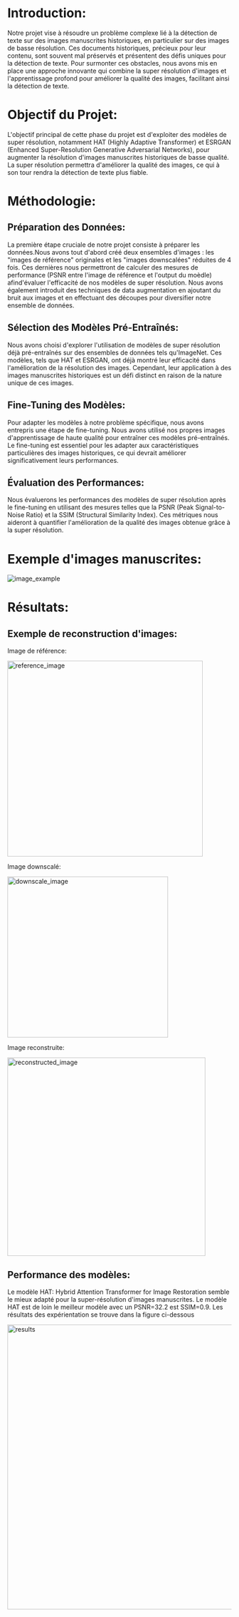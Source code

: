 # Introduction:

Notre projet vise à résoudre un problème complexe lié à la détection de texte sur des images manuscrites historiques, en particulier sur des images de basse résolution. Ces documents historiques, précieux pour leur contenu, sont souvent mal préservés et présentent des défis uniques pour la détection de texte. Pour surmonter ces obstacles, nous avons mis en place une approche innovante qui combine la super résolution d'images et l'apprentissage profond pour améliorer la qualité des images, facilitant ainsi la détection de texte.

# Objectif du Projet:

L'objectif principal de cette phase du projet est d'exploiter des modèles de super résolution, notamment HAT (Highly Adaptive Transformer) et ESRGAN (Enhanced Super-Resolution Generative Adversarial Networks), pour augmenter la résolution d'images manuscrites historiques de basse qualité. La super résolution permettra d'améliorer la qualité des images, ce qui à son tour rendra la détection de texte plus fiable.

# Méthodologie:

## Préparation des Données:
La première étape cruciale de notre projet consiste à préparer les données.Nous avons tout d'abord créé deux ensembles d'images : les "images de référence" originales et les "images downscalées" réduites de 4 fois. Ces dernières nous permettront de calculer des mesures de performance (PSNR entre l'image de référence et l'output du moèdle) afind'évaluer l'efficacité de nos modèles de super résolution. Nous avons également introduit des techniques de data augmentation en ajoutant du bruit aux images et en effectuant des découpes pour diversifier notre ensemble de données.

## Sélection des Modèles Pré-Entraînés:
Nous avons choisi d'explorer l'utilisation de modèles de super résolution déjà pré-entraînés sur des ensembles de données tels qu'ImageNet. Ces modèles, tels que HAT et ESRGAN, ont déjà montré leur efficacité dans l'amélioration de la résolution des images. Cependant, leur application à des images manuscrites historiques est un défi distinct en raison de la nature unique de ces images.

## Fine-Tuning des Modèles:
Pour adapter les modèles à notre problème spécifique, nous avons entrepris une étape de fine-tuning. Nous avons utilisé nos propres images d'apprentissage de haute qualité pour entraîner ces modèles pré-entraînés. Le fine-tuning est essentiel pour les adapter aux caractéristiques particulières des images historiques, ce qui devrait améliorer significativement leurs performances.

## Évaluation des Performances:
Nous évaluerons les performances des modèles de super résolution après le fine-tuning en utilisant des mesures telles que la PSNR (Peak Signal-to-Noise Ratio) et la SSIM (Structural Similarity Index). Ces métriques nous aideront à quantifier l'amélioration de la qualité des images obtenue grâce à la super résolution.

# Exemple d'images manuscrites:

![image_example](https://github.com/AmineM89/Super-resolution_of_historical_documents/assets/93427646/f61cff6b-5ba5-41ff-9a51-ac9ddf423e6c)

# Résultats:
## Exemple de reconstruction d'images:
Image de référence:

<img width="439" alt="reference_image" src="https://github.com/AmineM89/Super-resolution_of_historical_documents/assets/93427646/4b6e5b98-ed70-472a-b0d3-7bc6d3fafb45">

Image downscalé:

<img width="361" alt="downscale_image" src="https://github.com/AmineM89/Super-resolution_of_historical_documents/assets/93427646/91420d24-aee3-4721-a44c-cad441be678a">

Image reconstruite:

<img width="445" alt="reconstructed_image" src="https://github.com/AmineM89/Super-resolution_of_historical_documents/assets/93427646/44be778e-42d0-4c8e-8b7d-f1503053062e">

## Performance des modèles:
Le modèle HAT: Hybrid Attention Transformer for Image Restoration semble le mieux adapté pour la super-résolution d'images manuscrites. Le modèle HAT est de loin le meilleur modèle avec un PSNR=32.2 est SSIM=0.9. Les résultats des expérientation se trouve dans la figure ci-dessous

<img width="639" alt="results" src="https://github.com/AmineM89/Super-resolution_of_historical_documents/assets/93427646/2e3cf4e6-6f6d-47f1-afd3-f635cffdaec9">
